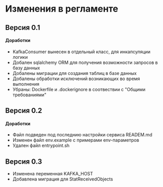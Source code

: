 # Изменения в регламенте

## Версия 0.1

#### Доработки 
- KafkaConsumer вынесен в отдельный класс, для инкапсуляции логики
- Добален sqlalchemy ORM для получения возможности запросов в базу данных
- Добалены миграции для создания таблиц в базе данных
- Добалены обработки исключений возникающих во время выполнения
- Убраны: Dockerfile и .dockerignore в соотвествии с "Общими требованиями"

## Версия 0.2

#### Доработки 
- Файл подведен под последнию настройки сервиса READEM.md
- Изменен файл env.example с примерами env-параметров
- Удален файл entrypoint.sh

## Версия 0.3
- Изменена переменная KAFKA_HOST
- Добавлена миграция для StatReceivedObjects
